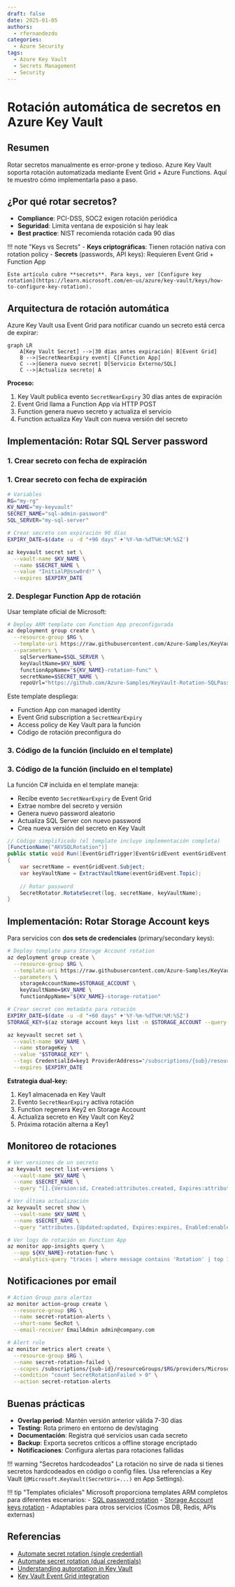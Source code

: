 ```yaml
---
draft: false
date: 2025-01-05
authors:
  - rfernandezdo
categories:
  - Azure Security
tags:
  - Azure Key Vault
  - Secrets Management
  - Security
---
```


# Rotación automática de secretos en Azure Key Vault

## Resumen

Rotar secretos manualmente es error-prone y tedioso. Azure Key Vault soporta rotación automatizada mediante Event Grid + Azure Functions. Aquí te muestro cómo implementarla paso a paso.

## ¿Por qué rotar secretos?

- **Compliance**: PCI-DSS, SOC2 exigen rotación periódica
- **Seguridad**: Limita ventana de exposición si hay leak
- **Best practice**: NIST recomienda rotación cada 90 días

!!! note "Keys vs Secrets"
    - **Keys criptográficas**: Tienen rotación nativa con rotation policy
    - **Secrets** (passwords, API keys): Requieren Event Grid + Function App
    
    Este artículo cubre **secrets**. Para keys, ver [Configure key rotation](https://learn.microsoft.com/en-us/azure/key-vault/keys/how-to-configure-key-rotation).

## Arquitectura de rotación automática

Azure Key Vault usa Event Grid para notificar cuando un secreto está cerca de expirar:

```mermaid
graph LR
    A[Key Vault Secret] -->|30 días antes expiración| B[Event Grid]
    B -->|SecretNearExpiry event| C[Function App]
    C -->|Genera nuevo secret| D[Servicio Externo/SQL]
    C -->|Actualiza secreto| A
```

**Proceso:**
1. Key Vault publica evento `SecretNearExpiry` 30 días antes de expiración
2. Event Grid llama a Function App vía HTTP POST
3. Function genera nuevo secreto y actualiza el servicio
4. Function actualiza Key Vault con nueva versión del secreto

## Implementación: Rotar SQL Server password

### 1. Crear secreto con fecha de expiración

### 1. Crear secreto con fecha de expiración

```bash
# Variables
RG="my-rg"
KV_NAME="my-keyvault"
SECRET_NAME="sql-admin-password"
SQL_SERVER="my-sql-server"

# Crear secreto con expiración 90 días
EXPIRY_DATE=$(date -u -d "+90 days" +'%Y-%m-%dT%H:%M:%SZ')

az keyvault secret set \
  --vault-name $KV_NAME \
  --name $SECRET_NAME \
  --value "InitialP@ssw0rd!" \
  --expires $EXPIRY_DATE
```

### 2. Desplegar Function App de rotación

Usar template oficial de Microsoft:

```bash
# Deploy ARM template con Function App preconfigurada
az deployment group create \
  --resource-group $RG \
  --template-uri https://raw.githubusercontent.com/Azure-Samples/KeyVault-Rotation-SQLPassword-Csharp/main/ARM-Templates/Function/azuredeploy.json \
  --parameters \
    sqlServerName=$SQL_SERVER \
    keyVaultName=$KV_NAME \
    functionAppName="${KV_NAME}-rotation-func" \
    secretName=$SECRET_NAME \
    repoUrl="https://github.com/Azure-Samples/KeyVault-Rotation-SQLPassword-Csharp.git"
```

Este template despliega:
- Function App con managed identity
- Event Grid subscription a `SecretNearExpiry`
- Access policy de Key Vault para la función
- Código de rotación preconfigura do

### 3. Código de la función (incluido en el template)

### 3. Código de la función (incluido en el template)

La función C# incluida en el template maneja:
- Recibe evento `SecretNearExpiry` de Event Grid
- Extrae nombre del secreto y versión
- Genera nuevo password aleatorio
- Actualiza SQL Server con nuevo password
- Crea nueva versión del secreto en Key Vault

```csharp
// Código simplificado (el template incluye implementación completa)
[FunctionName("AKVSQLRotation")]
public static void Run([EventGridTrigger]EventGridEvent eventGridEvent)
{
    var secretName = eventGridEvent.Subject;
    var keyVaultName = ExtractVaultName(eventGridEvent.Topic);
    
    // Rotar password
    SecretRotator.RotateSecret(log, secretName, keyVaultName);
}
```

## Implementación: Rotar Storage Account keys

Para servicios con **dos sets de credenciales** (primary/secondary keys):

```bash
# Deploy template para Storage Account rotation
az deployment group create \
  --resource-group $RG \
  --template-uri https://raw.githubusercontent.com/Azure-Samples/KeyVault-Rotation-StorageAccountKey-PowerShell/master/ARM-Templates/Function/azuredeploy.json \
  --parameters \
    storageAccountName=$STORAGE_ACCOUNT \
    keyVaultName=$KV_NAME \
    functionAppName="${KV_NAME}-storage-rotation"

# Crear secret con metadata para rotación
EXPIRY_DATE=$(date -u -d "+60 days" +'%Y-%m-%dT%H:%M:%SZ')
STORAGE_KEY=$(az storage account keys list -n $STORAGE_ACCOUNT --query "[0].value" -o tsv)

az keyvault secret set \
  --vault-name $KV_NAME \
  --name storageKey \
  --value "$STORAGE_KEY" \
  --tags CredentialId=key1 ProviderAddress="/subscriptions/{sub}/resourceGroups/$RG/providers/Microsoft.Storage/storageAccounts/$STORAGE_ACCOUNT" ValidityPeriodDays=60 \
  --expires $EXPIRY_DATE
```

**Estrategia dual-key:**
1. Key1 almacenada en Key Vault
2. Evento `SecretNearExpiry` activa rotación
3. Function regenera Key2 en Storage Account
4. Actualiza secreto en Key Vault con Key2
5. Próxima rotación alterna a Key1

## Monitoreo de rotaciones

```bash
# Ver versiones de un secreto
az keyvault secret list-versions \
  --vault-name $KV_NAME \
  --name $SECRET_NAME \
  --query "[].{Version:id, Created:attributes.created, Expires:attributes.expires}"

# Ver última actualización
az keyvault secret show \
  --vault-name $KV_NAME \
  --name $SECRET_NAME \
  --query "attributes.{Updated:updated, Expires:expires, Enabled:enabled}"

# Ver logs de rotación en Function App
az monitor app-insights query \
  --app ${KV_NAME}-rotation-func \
  --analytics-query "traces | where message contains 'Rotation' | top 10 by timestamp desc"
```

## Notificaciones por email

```bash
# Action Group para alertas
az monitor action-group create \
  --resource-group $RG \
  --name secret-rotation-alerts \
  --short-name SecRot \
  --email-receiver EmailAdmin admin@company.com

# Alert rule
az monitor metrics alert create \
  --resource-group $RG \
  --name secret-rotation-failed \
  --scopes /subscriptions/{sub-id}/resourceGroups/$RG/providers/Microsoft.KeyVault/vaults/$KV_NAME \
  --condition "count SecretRotationFailed > 0" \
  --action secret-rotation-alerts
```

## Buenas prácticas

- **Overlap period**: Mantén versión anterior válida 7-30 días
- **Testing**: Rota primero en entorno de dev/staging
- **Documentación**: Registra qué servicios usan cada secreto
- **Backup**: Exporta secretos críticos a offline storage encriptado
- **Notificaciones**: Configura alertas para rotaciones fallidas

!!! warning "Secretos hardcodeados"
    La rotación no sirve de nada si tienes secretos hardcodeados en código o config files. Usa referencias a Key Vault (`@Microsoft.KeyVault(SecretUri=...)` en App Settings).

!!! tip "Templates oficiales"
    Microsoft proporciona templates ARM completos para diferentes escenarios:
    - [SQL password rotation](https://github.com/Azure-Samples/KeyVault-Rotation-SQLPassword-Csharp)
    - [Storage Account keys rotation](https://github.com/Azure-Samples/KeyVault-Rotation-StorageAccountKey-PowerShell)
    - Adaptables para otros servicios (Cosmos DB, Redis, APIs externas)

## Referencias

- [Automate secret rotation (single credential)](https://learn.microsoft.com/en-us/azure/key-vault/secrets/tutorial-rotation)
- [Automate secret rotation (dual credentials)](https://learn.microsoft.com/en-us/azure/key-vault/secrets/tutorial-rotation-dual)
- [Understanding autorotation in Key Vault](https://learn.microsoft.com/en-us/azure/key-vault/general/autorotation)
- [Key Vault Event Grid integration](https://learn.microsoft.com/en-us/azure/key-vault/general/event-grid-overview)
